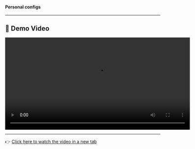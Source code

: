 #### Personal configs
---

## 🎥 Demo Video

<video src="https://github.com/user-attachments/assets/1f78c0ef-aca4-4524-9253-a0bd41b21645" width="600" controls autoplay loop></video>

---

👉 [Click here to watch the video in a new tab](https://github.com/user-attachments/assets/1f78c0ef-aca4-4524-9253-a0bd41b21645)

